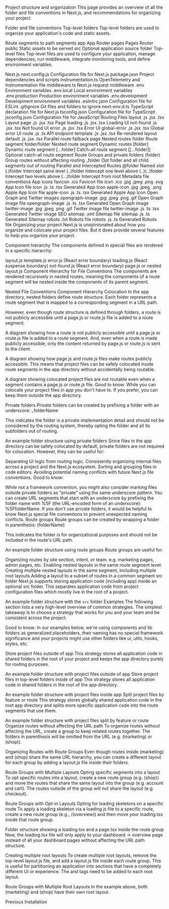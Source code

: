 Project structure and organization
This page provides an overview of all the folder and file conventions in Next.js, and recommendations for organizing your project.

Folder and file conventions
Top-level folders
Top-level folders are used to organize your application's code and static assets.

Route segments to path segments
app	App Router
pages	Pages Router
public	Static assets to be served
src	Optional application source folder
Top-level files
Top-level files are used to configure your application, manage dependencies, run middleware, integrate monitoring tools, and define environment variables.

Next.js	
next.config.js	Configuration file for Next.js
package.json	Project dependencies and scripts
instrumentation.ts	OpenTelemetry and Instrumentation file
middleware.ts	Next.js request middleware
.env	Environment variables
.env.local	Local environment variables
.env.production	Production environment variables
.env.development	Development environment variables
.eslintrc.json	Configuration file for ESLint
.gitignore	Git files and folders to ignore
next-env.d.ts	TypeScript declaration file for Next.js
tsconfig.json	Configuration file for TypeScript
jsconfig.json	Configuration file for JavaScript
Routing Files
layout	.js .jsx .tsx	Layout
page	.js .jsx .tsx	Page
loading	.js .jsx .tsx	Loading UI
not-found	.js .jsx .tsx	Not found UI
error	.js .jsx .tsx	Error UI
global-error	.js .jsx .tsx	Global error UI
route	.js .ts	API endpoint
template	.js .jsx .tsx	Re-rendered layout
default	.js .jsx .tsx	Parallel route fallback page
Nested routes
folder	Route segment
folder/folder	Nested route segment
Dynamic routes
[folder]	Dynamic route segment
[...folder]	Catch-all route segment
[[...folder]]	Optional catch-all route segment
Route Groups and private folders
(folder)	Group routes without affecting routing
_folder	Opt folder and all child segments out of routing
Parallel and Intercepted Routes
@folder	Named slot
(.)folder	Intercept same level
(..)folder	Intercept one level above
(..)(..)folder	Intercept two levels above
(...)folder	Intercept from root
Metadata file conventions
App icons
favicon	.ico	Favicon file
icon	.ico .jpg .jpeg .png .svg	App Icon file
icon	.js .ts .tsx	Generated App Icon
apple-icon	.jpg .jpeg, .png	Apple App Icon file
apple-icon	.js .ts .tsx	Generated Apple App Icon
Open Graph and Twitter images
opengraph-image	.jpg .jpeg .png .gif	Open Graph image file
opengraph-image	.js .ts .tsx	Generated Open Graph image
twitter-image	.jpg .jpeg .png .gif	Twitter image file
twitter-image	.js .ts .tsx	Generated Twitter image
SEO
sitemap	.xml	Sitemap file
sitemap	.js .ts	Generated Sitemap
robots	.txt	Robots file
robots	.js .ts	Generated Robots file
Organizing your project
Next.js is unopinionated about how you organize and colocate your project files. But it does provide several features to help you organize your project.

Component hierarchy
The components defined in special files are rendered in a specific hierarchy:

layout.js
template.js
error.js (React error boundary)
loading.js (React suspense boundary)
not-found.js (React error boundary)
page.js or nested layout.js
Component Hierarchy for File Conventions
The components are rendered recursively in nested routes, meaning the components of a route segment will be nested inside the components of its parent segment.

Nested File Conventions Component Hierarchy
Colocation
In the app directory, nested folders define route structure. Each folder represents a route segment that is mapped to a corresponding segment in a URL path.

However, even though route structure is defined through folders, a route is not publicly accessible until a page.js or route.js file is added to a route segment.

A diagram showing how a route is not publicly accessible until a page.js or route.js file is added to a route segment.
And, even when a route is made publicly accessible, only the content returned by page.js or route.js is sent to the client.

A diagram showing how page.js and route.js files make routes publicly accessible.
This means that project files can be safely colocated inside route segments in the app directory without accidentally being routable.

A diagram showing colocated project files are not routable even when a segment contains a page.js or route.js file.
Good to know: While you can colocate your project files in app you don't have to. If you prefer, you can keep them outside the app directory.

Private folders
Private folders can be created by prefixing a folder with an underscore: _folderName

This indicates the folder is a private implementation detail and should not be considered by the routing system, thereby opting the folder and all its subfolders out of routing.

An example folder structure using private folders
Since files in the app directory can be safely colocated by default, private folders are not required for colocation. However, they can be useful for:

Separating UI logic from routing logic.
Consistently organizing internal files across a project and the Next.js ecosystem.
Sorting and grouping files in code editors.
Avoiding potential naming conflicts with future Next.js file conventions.
Good to know:

While not a framework convention, you might also consider marking files outside private folders as "private" using the same underscore pattern.
You can create URL segments that start with an underscore by prefixing the folder name with %5F (the URL-encoded form of an underscore): %5FfolderName.
If you don't use private folders, it would be helpful to know Next.js special file conventions to prevent unexpected naming conflicts.
Route groups
Route groups can be created by wrapping a folder in parenthesis: (folderName)

This indicates the folder is for organizational purposes and should not be included in the route's URL path.

An example folder structure using route groups
Route groups are useful for:

Organizing routes by site section, intent, or team. e.g. marketing pages, admin pages, etc.
Enabling nested layouts in the same route segment level:
Creating multiple nested layouts in the same segment, including multiple root layouts
Adding a layout to a subset of routes in a common segment
src folder
Next.js supports storing application code (including app) inside an optional src folder. This separates application code from project configuration files which mostly live in the root of a project.

An example folder structure with the `src` folder
Examples
The following section lists a very high-level overview of common strategies. The simplest takeaway is to choose a strategy that works for you and your team and be consistent across the project.

Good to know: In our examples below, we're using components and lib folders as generalized placeholders, their naming has no special framework significance and your projects might use other folders like ui, utils, hooks, styles, etc.

Store project files outside of app
This strategy stores all application code in shared folders in the root of your project and keeps the app directory purely for routing purposes.

An example folder structure with project files outside of app
Store project files in top-level folders inside of app
This strategy stores all application code in shared folders in the root of the app directory.

An example folder structure with project files inside app
Split project files by feature or route
This strategy stores globally shared application code in the root app directory and splits more specific application code into the route segments that use them.

An example folder structure with project files split by feature or route
Organize routes without affecting the URL path
To organize routes without affecting the URL, create a group to keep related routes together. The folders in parenthesis will be omitted from the URL (e.g. (marketing) or (shop)).

Organizing Routes with Route Groups
Even though routes inside (marketing) and (shop) share the same URL hierarchy, you can create a different layout for each group by adding a layout.js file inside their folders.

Route Groups with Multiple Layouts
Opting specific segments into a layout
To opt specific routes into a layout, create a new route group (e.g. (shop)) and move the routes that share the same layout into the group (e.g. account and cart). The routes outside of the group will not share the layout (e.g. checkout).

Route Groups with Opt-in Layouts
Opting for loading skeletons on a specific route
To apply a loading skeleton via a loading.js file to a specific route, create a new route group (e.g., /(overview)) and then move your loading.tsx inside that route group.

Folder structure showing a loading.tsx and a page.tsx inside the route group
Now, the loading.tsx file will only apply to your dashboard → overview page instead of all your dashboard pages without affecting the URL path structure.

Creating multiple root layouts
To create multiple root layouts, remove the top-level layout.js file, and add a layout.js file inside each route group. This is useful for partitioning an application into sections that have a completely different UI or experience. The <html> and <body> tags need to be added to each root layout.

Route Groups with Multiple Root Layouts
In the example above, both (marketing) and (shop) have their own root layout.

Previous
Installation
